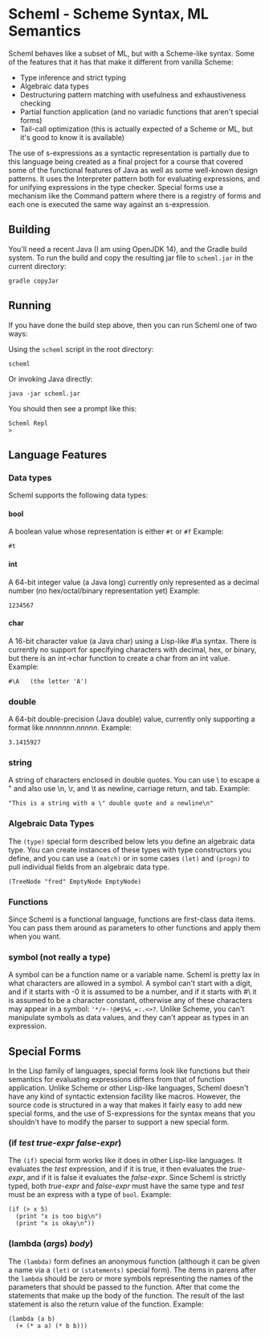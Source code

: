 # Scheml - Scheme Syntax, ML Semantics

Scheml behaves like a subset of ML, but with a Scheme-like syntax. Some of
the features that it has that make it different from vanilla Scheme:

* Type inference and strict typing
* Algebraic data types
* Destructuring pattern matching with usefulness and exhaustiveness checking
* Partial function application (and no variadic functions that aren't special forms)
* Tail-call optimization (this is actually expected of a Scheme or ML, but it's good
  to know it is available)

The use of s-expressions as a syntactic representation is partially due to this
language being created as a final project for a course that covered some of
the functional features of Java as well as some well-known design patterns. It
uses the Interpreter pattern both for evaluating expressions, and for unifying
expressions in the type checker. Special forms use a mechanism like the
Command pattern where there is a registry of forms and each one is executed
the same way against an s-expression.

## Building
You'll need a recent Java (I am using OpenJDK 14), and the Gradle build system.
To run the build and copy the resulting jar file to `scheml.jar` in the current
directory:
```shell
gradle copyJar
 ```

## Running
If you have done the build step above, then you can run Scheml one of two ways:

Using the `scheml` script in the root directory:
```shell
scheml
```

Or invoking Java directly:
```shell
java -jar scheml.jar
```

You should then see a prompt like this:
```shell
Scheml Repl
>
```

## Language Features

### Data types
Scheml supports the following data types:

#### bool
A boolean value whose representation is either `#t` or `#f`
Example:
```
#t
```

#### int
A 64-bit integer value (a Java long) currently only represented as
a decimal number (no hex/octal/binary representation yet)
Example:
```
1234567
```

#### char
A 16-bit character value (a Java char) using a Lisp-like #\a syntax. There
is currently no support for specifying characters with decimal, hex, or
binary, but there is an int->char function to create a char from an int value.
Example:
```
#\A   (the letter 'A')
```

### double
A 64-bit double-precision (Java double) value, currently only supporting
a format like _nnnnnnn.nnnnn_.
Example:
```
3.1415927
```

### string
A string of characters enclosed in double quotes. You can use \ to escape a "
and also use \n, \r, and \t as newline, carriage return, and tab.
Example:
```
"This is a string with a \" double quote and a newline\n"
```

### Algebraic Data Types
The `(type)` special form described below lets you define an algebraic data type.
You can create instances of these types with type constructors you define, and
you can use a `(match)` or in some cases `(let)` and `(progn)` to pull
individual fields from an algebraic data type.
```
(TreeNode "fred" EmptyNode EmptyNode)
```

### Functions
Since Scheml is a functional language, functions are first-class data items.
You can pass them around as parameters to other functions and apply them
when you want. 

### symbol (not really a type)
A symbol can be a function name or a variable name. Scheml is pretty lax in
what characters are allowed in a symbol. A symbol can't start with a digit,
and if it starts with -0 it is assumed to be a number, and if it starts
with #\ it is assumed to be a character constant, otherwise any of
these characters may appear in a symbol: `'*/+-!@#$%&_=:.<>?`.
Unlike Scheme, you can't manipulate symbols as data values, and they can't
appear as types in an expression.

## Special Forms
In the Lisp family of languages, special forms look like functions but their
semantics for evaluating expressions differs from that of function application.
Unlike Scheme or other Lisp-like languages, Scheml doesn't have any kind of
syntactic extension facility like macros. However, the source code is structured
in a way that makes it fairly easy to add new special forms, and the use of
S-expressions for the syntax means that you shouldn't have to modify the parser
to support a new special form.

### (if _test_ _true-expr_ _false-expr_)
The `(if)` special form works like it does in other Lisp-like languages. It
evaluates the _test_ expression, and if it is true, it then evaluates the
_true-expr_, and if it is false it evaluates the _false-expr_. Since Scheml is
strictly typed, both _true-expr_ and _false-expr_ must have the same type
and _test_ must be an express with a type of `bool`.
Example:
```
(if (> x 5)
  (print "x is too big\n")
  (print "x is okay\n"))
```

### (lambda (_args_) _body_)
The `(lambda)` form defines an anonymous function (although it can be
given a name via a `(let)` or `(statements)` special form). The items
in parens after the `lambda` should be zero or more symbols representing
the names of the parameters that should be passed to the function. After
that come the statements that make up the body of the function.
The result of the last statement is also the return value of the function.
Example:
```
(lambda (a b)
  (+ (* a a) (* b b)))
```